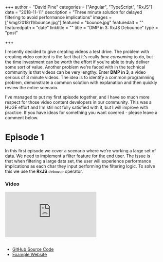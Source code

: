 +++
author = "David Pine"
categories = ["Angular", "TypeScript", "RxJS"]
date = "2018-11-11"
description = "Three minute solution for delayed filtering to avoid performance implications"
images = ["/img/2018/11/bounce.jpg"]
featured = "bounce.jpg"
featuredalt = ""
featuredpath = "date"
linktitle = ""
title = "DMP in 3: RxJS Debounce"
type = "post"

+++

I recently decided to give creating videos a test drive. The problem with creating video content is the fact that it's really _time consuming_ to do, but the time investment can be worth the effort if you're able to truly deliver some sort of value. Another problem we're faced with in the technical community is that videos can be very lengthy. Enter __DMP in 3__, a video serious of 3 minute videos. The idea is to identify a common programming problem, demonstrate a common solution with explanation and then quickly review the entire scenario.

I've managed to put my first episode together, and I have so much more respect for those video content developers in our community. This was a HUGE effort and I'm still not fully satisfied with it, but I will improve with practice. If you have ideas for something you want covered - please leave a comment below.

# Episode 1

In this first episode we cover a scenario where we're working a large set of data. We need to implement a filter feature for the end user. The issue is that when filtering a large data set, the user will experience performance implications as each char they input performing the filtering logic. To solve this we use the __RxJS__ `debouce` operator.

### <i class="fa fa-video-camera" aria-hidden="true"></i> Video

<div class="iframe_container">
    <iframe src="https://www.youtube.com/embed/z-kYoR1cqSM" frameborder="0" allow="accelerometer; autoplay; encrypted-media; gyroscope; picture-in-picture" allowfullscreen></iframe>
</div>
<br/>

 - <a href="https://github.com/IEvangelist/dmp-in-three-debounce" target="_blank">GitHub <i class="fa fa-github" aria-hidden="true"></i> Source Code</a> 
 - <a href="https://dmp-in-three-debounce-bzdfzrsgmd.now.sh/" target="_blank">Example  <i class="fa fa-globe" aria-hidden="true"></i> Website</a>